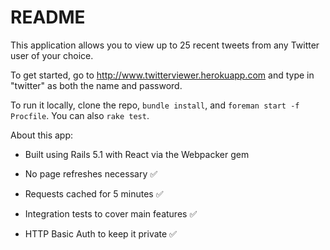 # README

This application allows you to view up to 25 recent tweets from any Twitter user of your choice.

To get started, go to http://www.twitterviewer.herokuapp.com and type in "twitter" as both the name and password.

To run it locally, clone the repo, `bundle install`, and `foreman start -f Procfile`. You can also `rake test`.

About this app:

* Built using Rails 5.1 with React via the Webpacker gem

* No page refreshes necessary ✅

* Requests cached for 5 minutes ✅

* Integration tests to cover main features ✅

* HTTP Basic Auth to keep it private ✅
